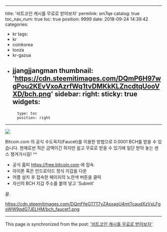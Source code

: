 
---
title: '비트코인 캐시를 무료로 받아보자'
permlink: sm7qe
catalog: true
toc_nav_num: true
toc: true
position: 9999
date: 2018-09-24 14:39:42
categories:
- kr
tags:
- kr
- coinkorea
- tooza
- kr-gazua
- jjangjjangman
thumbnail: 'https://cdn.steemitimages.com/DQmP6H97wgPou2KEvVxoAzrfWq1tvDMKkKLZncdtqUooVXD/bch.png'
sidebar:
    right:
        sticky: true
widgets:
    -
        type: toc
        position: right
---


![](https://cdn.steemitimages.com/DQmP6H97wgPou2KEvVxoAzrfWq1tvDMKkKLZncdtqUooVXD/bch.png)

Bitcoin.com 의 공식 수도꼭지(Faucet)를 이용한 방법으로  0.0001 BCH를 받을 수 있습니다. 현재로썬 적은 금액이긴 하지만 쉽고 무료로 받을 수 있기에 일단 받아 놓는 센스 챙겨가시길! ^^

* 공식 홈피 https://free.bitcoin.com 에 접속
* 아이폰 혹은 안드로이드 정식 지갑을 다운
* 어플 설치 후 접속한 페이지의 노란색 버튼을 클릭
* 자신의 BCH 지갑 주소를 붙여 넣고 'Submit'

끝.

https://cdn.steemitimages.com/DQmfYeGT7T7yZAsxagU4mtTcaudXzVxLFgoWW9qdG7JELHM/bch_faucet1.png

- - -

This page is synchronized from the post: ['비트코인 캐시를 무료로 받아보자'](https://steemit.com/@jaydih/sm7qe)
